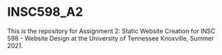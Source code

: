 # INSC598_A2
This is the repository for Assignment 2: Static Website Creation for INSC 598 - Website Design at the University of Tennessee Knoxville, Summer 2021. 
